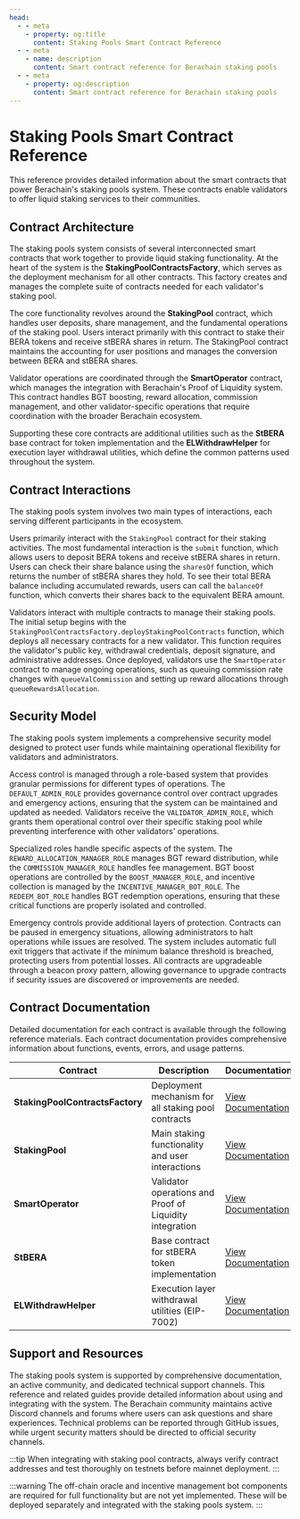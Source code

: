 ```yaml
---
head:
  - - meta
    - property: og:title
      content: Staking Pools Smart Contract Reference
  - - meta
    - name: description
      content: Smart contract reference for Berachain staking pools
  - - meta
    - property: og:description
      content: Smart contract reference for Berachain staking pools
---
```


<script setup>
  import config from '@berachain/config/constants.json';
</script>

# Staking Pools Smart Contract Reference

This reference provides detailed information about the smart contracts that power Berachain's staking pools system. These contracts enable validators to offer liquid staking services to their communities.

## Contract Architecture

The staking pools system consists of several interconnected smart contracts that work together to provide liquid staking functionality. At the heart of the system is the **StakingPoolContractsFactory**, which serves as the deployment mechanism for all other contracts. This factory creates and manages the complete suite of contracts needed for each validator's staking pool.

The core functionality revolves around the **StakingPool** contract, which handles user deposits, share management, and the fundamental operations of the staking pool. Users interact primarily with this contract to stake their BERA tokens and receive stBERA shares in return. The StakingPool contract maintains the accounting for user positions and manages the conversion between BERA and stBERA shares.

Validator operations are coordinated through the **SmartOperator** contract, which manages the integration with Berachain's Proof of Liquidity system. This contract handles BGT boosting, reward allocation, commission management, and other validator-specific operations that require coordination with the broader Berachain ecosystem.

Supporting these core contracts are additional utilities such as the **StBERA** base contract for token implementation and the **ELWithdrawHelper** for execution layer withdrawal utilities, which define the common patterns used throughout the system.

## Contract Interactions

The staking pools system involves two main types of interactions, each serving different participants in the ecosystem.

Users primarily interact with the `StakingPool` contract for their staking activities. The most fundamental interaction is the `submit` function, which allows users to deposit BERA tokens and receive stBERA shares in return. Users can check their share balance using the `sharesOf` function, which returns the number of stBERA shares they hold. To see their total BERA balance including accumulated rewards, users can call the `balanceOf` function, which converts their shares back to the equivalent BERA amount.

Validators interact with multiple contracts to manage their staking pools. The initial setup begins with the `StakingPoolContractsFactory.deployStakingPoolContracts` function, which deploys all necessary contracts for a new validator. This function requires the validator's public key, withdrawal credentials, deposit signature, and administrative addresses. Once deployed, validators use the `SmartOperator` contract to manage ongoing operations, such as queuing commission rate changes with `queueValCommission` and setting up reward allocations through `queueRewardsAllocation`.

## Security Model

The staking pools system implements a comprehensive security model designed to protect user funds while maintaining operational flexibility for validators and administrators.

Access control is managed through a role-based system that provides granular permissions for different types of operations. The `DEFAULT_ADMIN_ROLE` provides governance control over contract upgrades and emergency actions, ensuring that the system can be maintained and updated as needed. Validators receive the `VALIDATOR_ADMIN_ROLE`, which grants them operational control over their specific staking pool while preventing interference with other validators' operations.

Specialized roles handle specific aspects of the system. The `REWARD_ALLOCATION_MANAGER_ROLE` manages BGT reward distribution, while the `COMMISSION_MANAGER_ROLE` handles fee management. BGT boost operations are controlled by the `BOOST_MANAGER_ROLE`, and incentive collection is managed by the `INCENTIVE_MANAGER_BOT_ROLE`. The `REDEEM_BOT_ROLE` handles BGT redemption operations, ensuring that these critical functions are properly isolated and controlled.

Emergency controls provide additional layers of protection. Contracts can be paused in emergency situations, allowing administrators to halt operations while issues are resolved. The system includes automatic full exit triggers that activate if the minimum balance threshold is breached, protecting users from potential losses. All contracts are upgradeable through a beacon proxy pattern, allowing governance to upgrade contracts if security issues are discovered or improvements are needed.

## Contract Documentation

Detailed documentation for each contract is available through the following reference materials. Each contract documentation provides comprehensive information about functions, events, errors, and usage patterns.

| Contract                        | Description                                             | Documentation                                          |
| ------------------------------- | ------------------------------------------------------- | ------------------------------------------------------ |
| **StakingPoolContractsFactory** | Deployment mechanism for all staking pool contracts     | [View Documentation](./StakingPoolContractsFactory.md) |
| **StakingPool**                 | Main staking functionality and user interactions        | [View Documentation](./core/StakingPool.md)            |
| **SmartOperator**               | Validator operations and Proof of Liquidity integration | [View Documentation](./core/SmartOperator.md)          |
| **StBERA**                      | Base contract for stBERA token implementation           | [View Documentation](./base/StBERA.md)                 |
| **ELWithdrawHelper**            | Execution layer withdrawal utilities (EIP-7002)         | [View Documentation](./helpers/ELWithdrawHelper.md)    |

## Support and Resources

The staking pools system is supported by comprehensive documentation, an active community, and dedicated technical support channels. This reference and related guides provide detailed information about using and integrating with the system. The Berachain community maintains active Discord channels and forums where users can ask questions and share experiences. Technical problems can be reported through GitHub issues, while urgent security matters should be directed to official security channels.

:::tip
When integrating with staking pool contracts, always verify contract addresses and test thoroughly on testnets before mainnet deployment.
:::

:::warning
The off-chain oracle and incentive management bot components are required for full functionality but are not yet implemented. These will be deployed separately and integrated with the staking pools system.
:::
